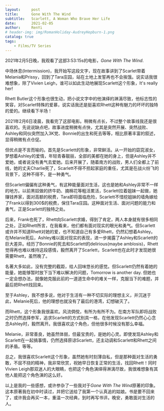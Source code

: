 ```yaml
---
layout:     post
title:      Gone With The Wind
subtitle:   Scarlett, A Woman Who Brave Her Life
date:       2021-02-05
author:     RenYi
# header-img: img/RomanHoliday-AudreyHepburn-1.png
catalog: true
tags:
    - Films/TV Series
---
```


2021年2月5日晚，我观看了这部3:53:15s的电影，*Gone With The Wind*.

中场休息(Intermission)，我开始写这段文字，现在故事讲到了Scarlet带着Melania和Prissy，回到了Tara庄园，站在土地上发誓再也不会挨饿。说实话我很难想象，除了Vivien Leigh，谁可以如此生动地展现Scarlett这个形象，It's really her!

Rhett Butler这个形象也很生动，把小说文字中的他演绎的淋漓尽致，他标志性的笑容，对Scarlet特殊的爱慕，说实话我还是挺喜欢Rhett这种有魅力的坏坏的独特的爱的。继续看下半场！



2021年2月6日凌晨，我看完了这部电影。稍微有点长，不过整个故事线我还是很喜欢的。先说说缺点吧，故事进度稍微有点快，尤其是突然开展、突然战败、Ashley和同伙突然加入3K党、Bonnie的出生和死去等等，相比原著丰富的叙述，显得稍微有点仓促。

但优点是不言而喻的。首先是Scarlett的形象，非常鲜活。从一开始的窈窕淑女，梦想着Ashley的爱情，年轻青春靓丽，全部的美都在她的身上，但是Ashley并不爱她，或者说没有勇气去爱她。后来开展了，随着南方的战败，男人们全都上了前线，她的丈夫Charlie死了，Scarlett不得不担起家庭的重任，尤其是在战火纷飞的背景下，这种不得不，是一种勇气。

但Scarlett偏偏有这种勇气，有这种能量面对生活，这也是她和Ashley非常不一样的地方。以前黑奴做的挤牛奶、摘棉花等粗活累活，Scarlett拉着姐妹一起做，她赚钱养家，面对高额的税费，Tara即将面临危险，Scarlett不惜挖姐妹的墙角嫁给了Frank以得到300$的税费，保住Tara庄园。这种面对生活、面对问题的能力和勇气，正是Scarlett的独特之处。

后来，Frank也死了，Rhett向Scarlett求婚，得到了肯定，两人本身就有很多相同之处，正如Rhett所言，在我看来，他们都有面对现实的眼光和勇气。但Scarlett或许并不知道Rhett对她的爱，也不知道自己有多爱Rhett，仍然幻想着Ashley。在Melanie死后，Ashley难以面对现实的表现，进一步揭露了Ashley和Scarlett的巨大差异。经历了Bonnie的死去和Scarlett的delirious(maybe amblosis)，Rhett觉得再也难以维持这段感情，毅然离开了Scarlett，Scarlett也在此时才发现她很需要Rhett，虽然晚了。

名著大多如此，没有完整的截距，给人回味悠长的感觉。但Scarlett仍然有着她的能量，她能够暂时放下当下难以解决的问题，Tomorrow is another day. 但她也一定会想办法，就像她克服此前的一道道生命中的难关一样，克服当下的难题，并最后把Rhett找回来。



至于Ashley，我不想多说，他对于生活有一种不切实际的理想主义，并沉迷于此，Melanie死后，他的理想也就没有了最后的港湾，幻想破灭了。



而Rhett，这个形象我很喜欢。风流倜傥，有所为有所不为。在南方军队即将战败之时仍然选择参军，追求Scarlett的方式别具一格，在他发现Scarlett仍然心心念念Ashley时，毅然离开。我很喜欢这个角色，但他很多时候没有那么幸福。



Melanie，非常善良，她虽然体弱，但最宝贵的，是她的心灵。即使发现Ashley和Scarlett在一起搞事情，仍然选择原谅Scarlett，还主动调和Scarlett和Rhett之间的矛盾。等等。



总之，我很喜欢Scarlett这个形象，虽然她有时刻薄自私，但是那种面对生活的勇敢，不屈不挠的精神，我非常欣赏，祝她早日恢复正常的生活，找回Rhett！同时Vivien Leigh那双迷人的大眼睛，也把这个角色演绎得淋漓尽致，我很难想象有其他人能把这个角色演的这么好。



以上是我的一些感想，或许参杂了一些我对于*Gone With The Wind*原著的印象。这本原著我在初中时读过，并把它送给了我第一个认真追的姑娘。书是要不回来了，或许我会再买一本，重温一次经典，到时再写书评。晚安，勇敢面对生活的人。